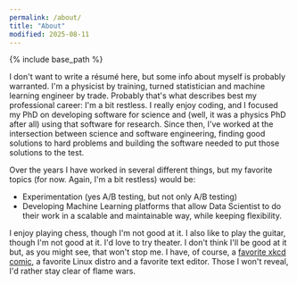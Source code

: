 ```yaml
---
permalink: /about/
title: "About"
modified: 2025-08-11
---
```


{% include base_path %}

I don't want to write a résumé here, but some info about myself is probably warranted.
I'm a physicist by training, turned statistician and machine learning engineer by trade.
Probably that's what describes best my professional career: I'm a bit restless.
I really enjoy coding, and I focused my PhD on developing software for science and (well, it was a physics PhD after all) using that software for research.
Since then, I've worked at the intersection between science and software engineering, finding good solutions to hard problems and building the software needed to put those solutions to the test.

Over the years I have worked in several different things, but my favorite topics (for now. Again, I'm a bit restless) would be:
- Experimentation (yes A/B testing, but not only A/B testing)
- Developing Machine Learning platforms that allow Data Scientist to do their work in a scalable and maintainable way, while keeping flexibility.

I enjoy playing chess, though I'm not good at it.
I also like to play the guitar, though I'm not good at it.
I'd love to try theater. I don't think I'll be good at it but, as you might see, that won't stop me.
I have, of course, a [favorite xkcd comic](https://xkcd.com/1205/), a favorite Linux distro and a favorite text editor.
Those I won't reveal, I'd rather stay clear of flame wars.
